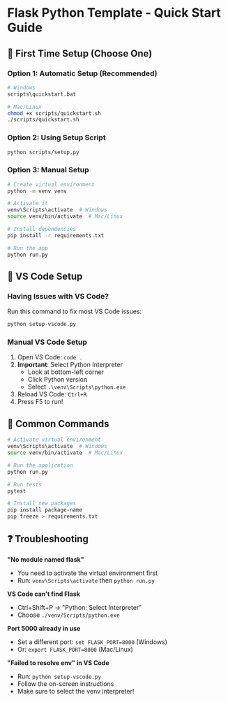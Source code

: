# Flask Python Template - Quick Start Guide

## 🚀 First Time Setup (Choose One)

### Option 1: Automatic Setup (Recommended)
```bash
# Windows
scripts\quickstart.bat

# Mac/Linux
chmod +x scripts/quickstart.sh
./scripts/quickstart.sh
```

### Option 2: Using Setup Script
```bash
python scripts/setup.py
```

### Option 3: Manual Setup
```bash
# Create virtual environment
python -m venv venv

# Activate it
venv\Scripts\activate  # Windows
source venv/bin/activate  # Mac/Linux

# Install dependencies
pip install -r requirements.txt

# Run the app
python run.py
```

## 🔧 VS Code Setup

### Having Issues with VS Code?

Run this command to fix most VS Code issues:
```bash
python setup-vscode.py
```

### Manual VS Code Setup

1. Open VS Code: `code .`
2. **Important**: Select Python Interpreter
   - Look at bottom-left corner
   - Click Python version
   - Select `.\venv\Scripts\python.exe`
3. Reload VS Code: `Ctrl+R`
4. Press F5 to run!

## 📝 Common Commands

```bash
# Activate virtual environment
venv\Scripts\activate  # Windows
source venv/bin/activate  # Mac/Linux

# Run the application
python run.py

# Run tests
pytest

# Install new packages
pip install package-name
pip freeze > requirements.txt
```

## ❓ Troubleshooting

**"No module named flask"**
- You need to activate the virtual environment first
- Run: `venv\Scripts\activate` then `python run.py`

**VS Code can't find Flask**
- Ctrl+Shift+P → "Python: Select Interpreter"
- Choose `./venv/Scripts/python.exe`

**Port 5000 already in use**
- Set a different port: `set FLASK_PORT=8000` (Windows)
- Or: `export FLASK_PORT=8000` (Mac/Linux)

**"Failed to resolve env" in VS Code**
- Run: `python setup-vscode.py`
- Follow the on-screen instructions
- Make sure to select the venv interpreter!
